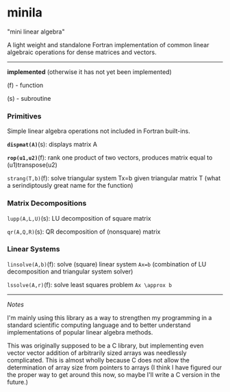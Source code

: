 # minila

"mini linear algebra"

A light weight and standalone Fortran implementation of common linear algebraic operations for dense matrices and vectors.

---

**implemented** (otherwise it has not yet been implemented)

(f) - function

(s) - subroutine

### Primitives

Simple linear algebra operations not included in Fortran built-ins.

**`dispmat(A)`**(s): displays matrix A

**`rop(u1,u2)`**(f): rank one product of two vectors, produces matrix equal to (u1)transpose(u2)

`strang(T,b)`(f): solve triangular system Tx=b given triangular matrix T (what a serindiptously great name for the function)

### Matrix Decompositions

`lupp(A,L,U)`(s): LU decomposition of square matrix

`qr(A,Q,R)`(s): QR decomposition of (nonsquare) matrix

### Linear Systems

`linsolve(A,b)`(f): solve (square) linear system `Ax=b` (combination of LU decomposition and triangular system solver)

`lssolve(A,r)`(f): solve least squares problem `Ax \approx b`

---

*Notes*

I'm mainly using this library as a way to strengthen my programming
in a standard scientific computing language and to better understand
implementations of popular linear algebra methods.

This was originally supposed to be a C library, but implementing
even vector vector addition of arbitrarily sized arrays was
needlessly complicated. This is almost wholly because C does not
allow the determination of array size from pointers to arrays (I think I have figured our the proper way to get around this now, so maybe I'll write a C version in the future.)

